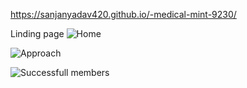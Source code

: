 https://sanjanyadav420.github.io/-medical-mint-9230/

Linding page
![Home](https://user-images.githubusercontent.com/101393474/201259064-59cd5009-4be2-4bdb-abcb-836644055710.png)

![Approach](https://user-images.githubusercontent.com/101393474/201259354-07df2b22-a751-477c-8248-8929bf77e326.png)

![Successfull members](https://user-images.githubusercontent.com/101393474/201259446-f24817b1-68f7-4a2d-8c87-55932c205de5.png)




